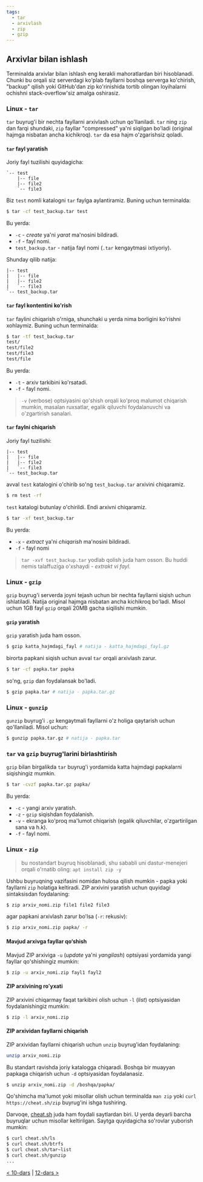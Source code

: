 ```yaml
---
tags:
  - tar
  - arxivlash
  - zip
  - gzip
---
```

## Arxivlar bilan ishlash

Terminalda arxivlar bilan ishlash eng kerakli mahoratlardan biri hisoblanadi. Chunki bu orqali siz serverdagi ko'plab fayllarni boshqa serverga ko'chirish, "backup" qilish yoki GitHub'dan zip ko'rinishida tortib olingan loyihalarni ochishni stack-overflow'siz amalga oshirasiz.

### Linux - `tar`

`tar` buyrug'i bir nechta fayllarni arxivlash uchun qo'llaniladi. `tar` ning `zip` dan farqi shundaki, `zip` fayllar "compressed" ya'ni siqilgan bo'ladi (original hajmga nisbatan ancha kichikroq). `tar` da esa hajm o'zgarishsiz qoladi.

#### `tar` fayl yaratish

Joriy fayl tuzilishi quyidagicha:

```
`-- test
    |-- file
    |-- file2
    `-- file3
```

Biz `test` nomli katalogni `tar` faylga aylantiramiz. Buning uchun terminalda:

```bash
$ tar -cf test_backup.tar test
```

Bu yerda:
- `-c` - *create* ya'ni *yarat* ma'nosini bildiradi.
- `-f` - fayl nomi.
- `test_backup.tar` - natija fayl nomi (`.tar` kengaytmasi ixtiyoriy).

Shunday qilib natija:

```
|-- test
|   |-- file
|   |-- file2
|   `-- file3
`-- test_backup.tar
```

#### `tar` fayl kontentini ko'rish

`tar` faylini chiqarish o'rniga, shunchaki u yerda nima borligini ko'rishni xohlaymiz. Buning uchun terminalda:

```bash
$ tar -tf test_backup.tar
test/
test/file2
test/file3
test/file
```

Bu yerda:
- `-t` - arxiv tarkibini ko'rsatadi.
- `-f` - fayl nomi.

>`-v` (verbose) optsiyasini qo'shish orqali ko'proq malumot chiqarish mumkin, masalan ruxsatlar, egalik qiluvchi foydalanuvchi va o'zgartirish sanalari.

#### `tar` faylni chiqarish

Joriy fayl tuzilishi:

```
|-- test
|   |-- file
|   |-- file2
|   `-- file3
`-- test_backup.tar
```

avval `test` katalogini o'chirib so'ng `test_backup.tar` arxivini chiqaramiz.

```bash
$ rm test -rf
```

`test` katalogi butunlay o'chirildi. Endi arxivni chiqaramiz.

```bash
$ tar -xf test_backup.tar
```

Bu yerda:
- `-x` - *extract* ya'ni *chiqarish* ma'nosini bildiradi.
- `-f` - fayl nomi

> `tar -xvf test_backup.tar` yodlab qolish juda ham osson. Bu huddi nemis talaffuziga o'xshaydi - *extrakt vi fayl.*

### Linux - `gzip`

`gzip` buyrug'i serverda joyni tejash uchun bir nechta fayllarni siqish uchun ishlatiladi. Natija original hajmga nisbatan ancha kichikroq bo'ladi. Misol uchun 1GB fayl `gzip` orqali 20MB gacha siqilishi mumkin.

#### `gzip` yaratish

`gzip` yaratish juda ham osson.

```bash
$ gzip katta_hajmdagi_fayl # natija - katta_hajmdagi_fayl.gz
```

birorta papkani siqish uchun avval `tar` orqali arxivlash zarur.

```bash
$ tar -cf papka.tar papka
```

so'ng, `gzip` dan foydalansak bo'ladi.

```bash
$ gzip papka.tar # natija - papka.tar.gz
```


### Linux - `gunzip`

`gunzip` buyrug'i `.gz` kengaytmali fayllarni o'z holiga qaytarish uchun qo'llaniladi. Misol uchun:

```bash
$ gunzip papka.tar.gz # natija - papka.tar
```

### `tar` va `gzip` buyrug'larini birlashtirish

`gzip` bilan birgalikda `tar` buyrug'i yordamida katta hajmdagi papkalarni siqishingiz mumkin.

```bash
$ tar -cvzf papka.tar.gz papka/
```

Bu yerda:
- `-c` - yangi arxiv yaratish.
- `-z` - `gzip` siqishdan foydalanish.
- `-v` - ekranga ko'proq ma'lumot chiqarish (egalik qiluvchilar, o'zgartirilgan sana va h.k).
- `-f` - fayl nomi.

### Linux - `zip`

> bu nostandart buyruq hisoblanadi, shu sababli uni dastur-menejeri orqali o'rnatib oling: `apt install zip -y`

Ushbu buyruqning vazifasini nomidan hulosa qilish mumkin - papka yoki fayllarni `zip` holatiga keltiradi. ZIP arxivini yaratish uchun quyidagi sintaksisdan foydalaning:

```bash
$ zip arxiv_nomi.zip file1 file2 file3
```

agar papkani arxivlash zarur bo'lsa (`-r`: rekusiv):

```bash
$ zip arxiv_nomi.zip papka/ -r
```

#### Mavjud arxivga fayllar qo‘shish

Mavjud ZIP arxiviga `-u` (*update* ya'ni *yangilash*) optsiyasi yordamida yangi fayllar qo'shishingiz mumkin:

```bash
$ zip -u arxiv_nomi.zip fayl1 fayl2
```

#### ZIP arxivining roʻyxati

ZIP arxivini chiqarmay faqat tarkibini olish uchun `-l` (*list*) optsiyasidan foydalanishingiz mumkin:

```bash
$ zip -l arxiv_nomi.zip
```

#### ZIP arxividan fayllarni chiqarish

ZIP arxividan fayllarni chiqarish uchun `unzip` buyrug'idan foydalaning:

```bash
unzip arxiv_nomi.zip
```

Bu standart ravishda joriy katalogga chiqaradi. Boshqa bir muayyan papkaga chiqarish uchun `-d` optsiyasidan foydalanasiz.

```bash
$ unzip arxiv_nomi.zip -d /boshqa/papka/
```

Qo'shimcha ma'lumot yoki misollar olish uchun terminalda `man zip` yoki `curl https://cheat.sh/zip` buyrug'ini ishga tushiring.

Darvoqe, [cheat.sh](https://cheat.sh/) juda ham foydali saytlardan biri. U yerda deyarli barcha buyruqlar uchun misollar keltirilgan. Saytga quyidagicha so'rovlar yuborish mumkin:

```bash
$ curl cheat.sh/ls
$ curl cheat.sh/btrfs
$ curl cheat.sh/tar~list
$ curl cheat.sh/gunzip
...
```


[< 10-dars](10-dars.md) | [12-dars >](12-dars.md)